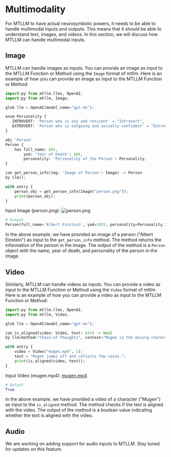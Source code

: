 # Multimodality

For MTLLM to have actual neurosymbolic powers, it needs to be able to handle multimodal inputs and outputs. This means that it should be able to understand text, images, and videos. In this section, we will discuss how MTLLM can handle multimodal inputs.

## Image

MTLLM can handle images as inputs. You can provide an image as input to the MTLLM Function or Method using the `Image` format of mtllm. Here is an example of how you can provide an image as input to the MTLLM Function or Method:

```python
import:py from mtllm.llms, OpenAI;
import:py from mtllm, Image;

glob llm = OpenAI(model_name="gpt-4o");

enum Personality {
   INTROVERT: 'Person who is shy and reticent' = "Introvert",
   EXTROVERT: 'Person who is outgoing and socially confident' = "Extrovert"
}

obj 'Person'
Person {
    has full_name: str,
        yod: 'Year of Death': int,
        personality: 'Personality of the Person': Personality;
}

can get_person_info(img: 'Image of Person': Image) -> Person
by llm();

with entry {
    person_obj = get_person_info(Image("person.png"));
    print(person_obj);
}
```

Input Image (person.png):
![person.png](https://preview.redd.it/g39au73fdir01.jpg?auto=webp&s=cef8394b639af82ba92d6ab084935f7adc8e841d)

```python
# Output
Person(full_name='Albert Einstein', yod=1955, personality=Personality.INTROVERT)
```

In the above example, we have provided an image of a person ("Albert Einstein") as input to the `get_person_info` method. The method returns the information of the person in the image. The output of the method is a `Person` object with the name, year of death, and personality of the person in the image.

## Video

Similarly, MTLLM can handle videos as inputs. You can provide a video as input to the MTLLM Function or Method using the `Video` format of mtllm. Here is an example of how you can provide a video as input to the MTLLM Function or Method:

```python
import:py from mtllm.llms, OpenAI;
import:py from mtllm, Video;

glob llm = OpenAI(model_name="gpt-4o");

can is_aligned(video: Video, text: str) -> bool
by llm(method="Chain-of-Thoughts", context="Mugen is the moving character");

with entry {
    video = Video("mugen.mp4", 1);
    text = "Mugen jumps off and collects few coins.";
    print(is_aligned(video, text));
}
```

Input Video (mugen.mp4):
[mugen.mp4](https://user-images.githubusercontent.com/6948633/180064441-90ff735c-08a5-440a-b16f-aa020e165d5b.mp4)

```python
# Output
True
```

In the above example, we have provided a video of a character ("Mugen") as input to the `is_aligned` method. The method checks if the text is aligned with the video. The output of the method is a boolean value indicating whether the text is aligned with the video.

## Audio

We are working on adding support for audio inputs to MTLLM. Stay tuned for updates on this feature.
